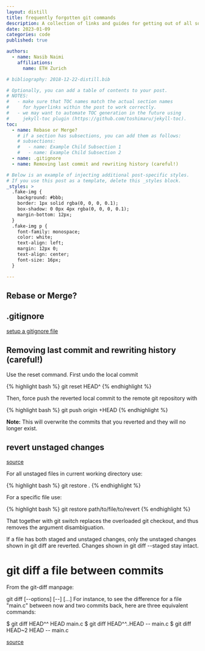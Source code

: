 ```yaml
---
layout: distill
title: frequently forgotten git commands
description: A collection of links and guides for getting out of all sorts of git trouble.
date: 2023-01-09
categories: code
published: true

authors:
  - name: Nasib Naimi
    affiliations:
      name: ETH Zurich

# bibliography: 2018-12-22-distill.bib

# Optionally, you can add a table of contents to your post.
# NOTES:
#   - make sure that TOC names match the actual section names
#     for hyperlinks within the post to work correctly.
#   - we may want to automate TOC generation in the future using
#     jekyll-toc plugin (https://github.com/toshimaru/jekyll-toc).
toc:
  - name: Rebase or Merge?
    # if a section has subsections, you can add them as follows:
    # subsections:
    #   - name: Example Child Subsection 1
    #   - name: Example Child Subsection 2
  - name: .gitignore
  - name: Removing last commit and rewriting history (careful!)

# Below is an example of injecting additional post-specific styles.
# If you use this post as a template, delete this _styles block.
_styles: >
  .fake-img {
    background: #bbb;
    border: 1px solid rgba(0, 0, 0, 0.1);
    box-shadow: 0 0px 4px rgba(0, 0, 0, 0.1);
    margin-bottom: 12px;
  }
  .fake-img p {
    font-family: monospace;
    color: white;
    text-align: left;
    margin: 12px 0;
    text-align: center;
    font-size: 16px;
  }

---
```



## Rebase or Merge?

## .gitignore

[setup a gitignore file](https://www.atlassian.com/git/tutorials/saving-changes/gitignore)

## Removing last commit and rewriting history (careful!)

Use the reset command. First undo the local commit 

{% highlight bash %} git reset HEAD^ {% endhighlight %}

Then, force push the reverted local commit to the remote git repository with

{% highlight bash %} git push origin +HEAD {% endhighlight %}

**Note:** This will overwrite the commits that you reverted and they will no longer exist.

## revert unstaged changes
<a href="https://stackoverflow.com/questions/52704/how-do-i-discard-unstaged-changes-in-git">source</a>

For all unstaged files in current working directory use:

{% highlight bash %}
git restore .
{% endhighlight %}

For a specific file use:

{% highlight bash %}
git restore path/to/file/to/revert
{% endhighlight %}

That together with git switch replaces the overloaded git checkout, and thus removes the argument disambiguation.

If a file has both staged and unstaged changes, only the unstaged changes shown in git diff are reverted. Changes shown in git diff --staged stay intact.


# git diff a file between commits
From the git-diff manpage:

git diff [--options] <commit> <commit> [--] [<path>...]
For instance, to see the difference for a file "main.c" between now and two commits back, here are three equivalent commands:

$ git diff HEAD^^ HEAD main.c
$ git diff HEAD^^..HEAD -- main.c
$ git diff HEAD~2 HEAD -- main.c

[source](https://stackoverflow.com/questions/3338126/how-do-i-diff-the-same-file-between-two-different-commits-on-the-same-branch)
